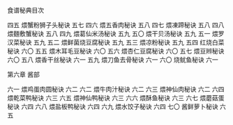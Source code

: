 食谱秘典目次

四五 煨蟹粉狮子头秘诀  五七
四六 煨五香肉秘诀      五八
四七 煨凍蹄秘诀        五八
四八 煨麵敷蟹秘诀      五八
四九 煨葛仙米汤秘诀    五九
五〇 煨干贝汤秘诀      五九
五一 煨罗汉菜秘诀      五九
五二 煨鲜菌烧豆腐秘诀  五九
五三 煨凉粉秘诀        五九
五四 红烧白菜秘诀      六〇
五五 煨木耳毛豆秘诀    六〇
五六 煨杏仁豆腐秘诀    六〇
五七 煨豆辫秘诀        六〇
五八 煨香干丝秘诀      六一
五九 煨刀鱼去骨秘诀    六一
六〇 烧鱿鱼秘诀        六一

第六章 酱部

六一 煨鸡蛋肉圆秘诀    六二
六二 煨牛肉汁秘诀      六二
六三 煨神仙肉秘诀      六二
六四 煨乾菜鸭秘诀      六三
六五 煨神仙鸭秘诀      六三
六六 煨酥鱼秘诀        六三
六七 煨蘑菇蛋秘诀      六四
六八 煨盐板鸭秘诀      六四
六九 煨水饺子秘诀      六四
七〇 酱鲜萝卜秘诀      六五